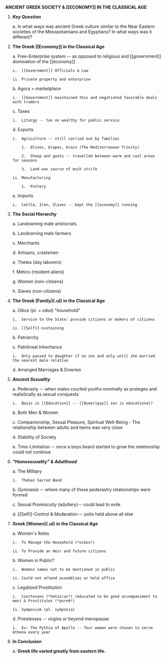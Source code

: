 **ANCIENT GREEK SOCIETY & [[ECONOMY]] IN THE CLASSICAL AGE**

1.  ***Key Question***

    a.  In what ways was ancient Greek culture similar to the Near Eastern societies of the Mesopotamians and Egyptians? In what ways was it different?

2.  **The Greek [[Economy]] in the Classical Age**

    a.  Free-Enterprise system -- as opposed to religious and [[government]] domination of the [[economy]]

        i.  [[Government]] Officials & Law

        ii. Private property and enterprise

    b.  Agora = marketplace

        i.  [[Government]] maintained this and negotiated favorable deals with traders

    c.  Taxes

        i.  Liturgy -- tax on wealthy for public service

    d.  Exports

        i.  Agriculture -- still carried out by families

            1.  Olives, Grapes, Grain (The Mediterranean Trinity)

            2.  Sheep and goats -- travelled between warm and cool areas for seasons

            3.  Land was source of much strife

        ii. Manufacturing

            1.  Pottery

    e.  Imports

        i.  Cattle, Iron, Slaves -- kept the [[economy]] running

3.  **The Social Hierarchy**

    a.  Landowning male aristocrats

    b.  Landowning male farmers

    c.  Merchants

    d.  Artisans, crastsmen

    e.  Thetes (day laborers)

    f.  Metics (resident aliens)

    g.  Women (non-citizens)

    h.  Slaves (non-citizens)

4.  **The Greek [Family]{.ul} in the Classical Age**

    a.  *Oikos* (pl. = *oikoi*) "household"

        i.  Service to the State: provide citizens or makers of citizens

        ii. [[Self]]-sustaining

    b.  Patriarchy

    c.  Patrilineal Inheritance

        i.  Only passed to daughter if no son and only until she married the nearest male relative

    d.  Arranged Marriages & Dowries

5.  ***Ancient Sexuality***

    a.  Pederasty -- when males courted youths nominally as proteges and realistically as sexual conquests

        i.  Basis in [[Education]] -- [[Queer|gay]] sex is educational?

    b.  Both Men & Women

    c.  Companionship, Sexual Pleasure, Spiritual Well-Being - The relationship between adults and teens was very close

    d.  Stability of Society

    e.  Time-Limitation -- once a boys beard started to grow the relationship could not continue

6.  ***"Homosexuality" & Adulthood***

    a.  The Military

        i.  Theban Sacred Band

    b.  *Gymnasia* -- where many of these pederastry relationships were formed

    c.  Sexual Promiscuity (adultery)-- could lead to exile

    d.  [[Self]]-Control & Moderation -- polis held above all else

7.  **Greek [Women]{.ul} in the Classical Age**

    a.  Women's Roles

        i.  To Manage the Household (*oikos*)

        ii. To Provide an Heir and future citizens

    b.  Women in Public?

        i.  Womens names not to be mentioned in public

        ii. Could not attend assemblies or hold office

    c.  Legalized Prostitution

        i.  Courtesans (*hetairai*) (educated to be good accompaniment to men) & Prostitutes (*pornê*)

        ii. Symposium (pl. symposia)

    d.  Priestesses -- virgins or beyond menopause

        i.  Ex: The Pythia of Apollo -- four women were chosen to serve Athena every year

8.  **In Conclusion**

    a.  **Greek life varied greatly from eastern life.**
